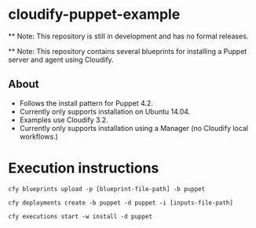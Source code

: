 # cloudify-puppet-example

** Note: This repository is still in development and has no formal releases.

** Note: This repository contains several blueprints for installing a Puppet server and agent using Cloudify.

## About

  * Follows the install pattern for Puppet 4.2.
  * Currently only supports installation on Ubuntu 14.04.
  * Examples use Cloudify 3.2.
  * Currently only supports installation using a Manager (no Cloudify local workflows.)

# Execution instructions

  `cfy blueprints upload -p [blueprint-file-path] -b puppet`

  `cfy deployments create -b puppet -d puppet -i [inputs-file-path]`

  `cfy executions start -w install -d puppet`

